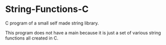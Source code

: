 # String-Functions-C
C program of a small self made string library.

This program does not have a main because it is just a set of various string functions all created in C.
